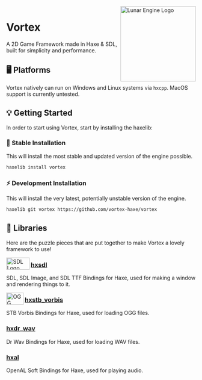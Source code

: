 <img src="https://avatars.githubusercontent.com/u/146598504" alt="Lunar Engine Logo" align="right" width="200" height="200" />

# Vortex
A 2D Game Framework made in Haxe & SDL, built for simplicity and performance.

## 🖥️ Platforms
Vortex natively can run on Windows and Linux systems via `hxcpp`.
MacOS support is currently untested.

## 💡 Getting Started
In order to start using Vortex, start by installing the haxelib:

### 🐌 Stable Installation
This will install the most stable and updated version of the engine possible.
```sh
haxelib install vortex
```

### ⚡ Development Installation
This will install the very latest, potentially unstable version of the engine.
```sh
haxelib git vortex https://github.com/vortex-haxe/vortex
```

## 📔 Libraries
Here are the puzzle pieces that are put together to make Vortex a lovely framework to use!

<img src="https://camo.githubusercontent.com/4eaa1b433cf8474defdb9f0d13bc30e9f64d7b896d8163479b255cf08c4040e7/68747470733a2f2f75706c6f61642e77696b696d656469612e6f72672f77696b6970656469612f636f6d6d6f6e732f7468756d622f312f31362f53696d706c655f4469726563744d656469615f4c617965722532435f4c6f676f2e7376672f3132303070782d53696d706c655f4469726563744d656469615f4c617965722532435f4c6f676f2e7376672e706e67" alt="SDL Logo" align="left" width="62" height="32" />

### [hxsdl](https://github.com/swordcube/hxsdl)

SDL, SDL Image, and SDL TTF Bindings for Haxe, used for making a window and rendering things to it.

<img src="https://upload.wikimedia.org/wikipedia/commons/thumb/a/a1/Ogg_Logo.svg/1200px-Ogg_Logo.svg.png" alt="OGG Logo" align="left" width="46" height="32" />

### [hxstb_vorbis](https://github.com/swordcube/hxstb_vorbis)
STB Vorbis Bindings for Haxe, used for loading OGG files.

### [hxdr_wav](https://github.com/swordcube/hxstb_vorbis)
Dr Wav Bindings for Haxe, used for loading WAV files.

### [hxal](https://github.com/swordcube/hxal)
OpenAL Soft Bindings for Haxe, used for playing audio.

